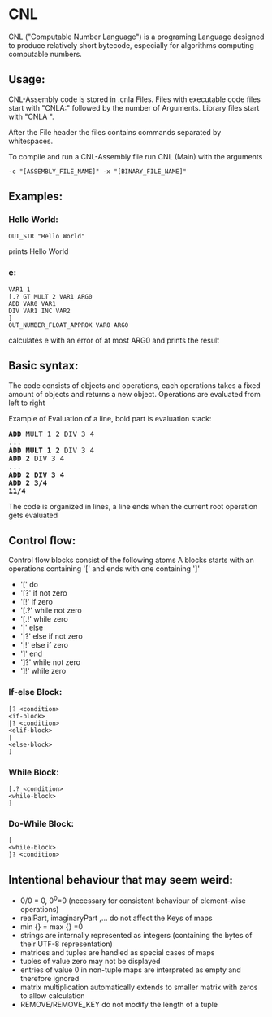 # CNL
CNL ("Computable Number Language") is a programing Language 
designed to produce relatively short bytecode, 
especially for algorithms computing computable numbers.<br>

## Usage:

CNL-Assembly code is stored in .cnla Files.
Files with executable code files start
with "CNLA:" followed by the number of Arguments.
Library files start with "CNLA ".

After the File header the files
contains commands separated by whitespaces.

To compile and run a CNL-Assembly file run CNL (Main)
with the arguments
```
-c "[ASSEMBLY_FILE_NAME]" -x "[BINARY_FILE_NAME]"
```

## Examples:
### Hello World:
```
OUT_STR "Hello World"
```
prints Hello World

### e:
```
VAR1 1
[.? GT MULT 2 VAR1 ARG0
ADD VAR0 VAR1
DIV VAR1 INC VAR2
]
OUT_NUMBER_FLOAT_APPROX VAR0 ARG0
```
calculates e with an error of at most ARG0 and 
prints the result


## Basic syntax:
The code consists of objects and operations, 
each operations takes a fixed amount of objects 
and returns a new object.
Operations are evaluated from left to right

Example of Evaluation of a line, 
bold part is evaluation stack:
<pre>
<b>ADD</b> MULT 1 2 DIV 3 4
...
<b>ADD MULT 1 2</b> DIV 3 4
<b>ADD 2</b> DIV 3 4
...
<b>ADD 2 DIV 3 4</b>
<b>ADD 2 3/4</b>
<b>11/4</b>
</pre>

The code is organized in lines, a line ends when
the current root operation gets evaluated

## Control flow:
Control flow blocks consist of the following atoms
A blocks starts with an operations containing
'[' and ends with one containing ']'

- '[' do</li>
- '[?' if not zero
- '[!' if zero
- '[.?' while not zero
- '[.!' while zero 
- '|' else
- '|?' else if not zero
- '|!' else if zero 
- ']' end
- ']?' while not zero 
- ']!' while zero 

### If-else Block:
```
[? <condition>
<if-block>
|? <condition>
<elif-block>
|
<else-block>
]
```
### While Block:

```
[.? <condition>
<while-block>
]
```
### Do-While Block:

```
[ 
<while-block>
]? <condition>
```

## Intentional behaviour that may seem weird:
- 0/0 = 0, 0<sup>0</sup>=0 (necessary for consistent behaviour of element-wise operations)
- realPart, imaginaryPart ,... do not affect the Keys of maps 
- min {} = max {} =0 
- strings are internally represented as integers 
(containing the bytes of their UTF-8 representation)
- matrices and tuples are handled as special cases of maps 
- tuples of value zero may not be displayed
- entries of value 0 in non-tuple maps are interpreted as empty and therefore ignored
- matrix multiplication automatically extends to smaller matrix with zeros to allow calculation 
- REMOVE/REMOVE_KEY do not modify the length of a tuple

